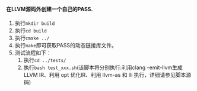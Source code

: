 #### 在LLVM源码外创建一个自己的PASS.

1. 执行`mkdir build`
2. 执行`cd build`
3. 执行`cmake ../`
4. 执行`make`即可获取PASS的动态链接库文件。
5. 测试流程如下：
   1. 执行`cd ../tests/`
   2. 执行`bash test_xxx.sh`(该脚本将分别执行:利用clang -emit-llvm生成LLVM IR、利用 opt 优化IR、利用 llvm-as 和 lli 执行，详细请参见脚本源码)
